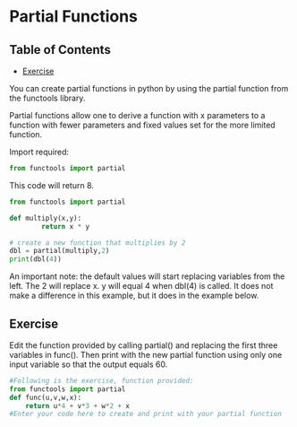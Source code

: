 # Partial Functions

## Table of Contents

<!-- START doctoc generated TOC please keep comment here to allow auto update -->
<!-- DON'T EDIT THIS SECTION, INSTEAD RE-RUN doctoc TO UPDATE -->

- [Exercise](#exercise)

<!-- END doctoc generated TOC please keep comment here to allow auto update -->

You can create partial functions in python by using the partial function from the functools library.

Partial functions allow one to derive a function with x parameters to a function with fewer parameters
and fixed values set for the more limited function.

Import required:

```python
from functools import partial
```

This code will return 8.

```python
from functools import partial

def multiply(x,y):
        return x * y

# create a new function that multiplies by 2
dbl = partial(multiply,2)
print(dbl(4))
```

An important note: the default values will start replacing variables from the left.
The 2 will replace x. y will equal 4 when dbl(4) is called.
It does not make a difference in this example, but it does in the example below.

## Exercise

Edit the function provided by calling partial() and replacing the first three variables in func().
Then print with the new partial function
using only one input variable so that the output equals 60.

```python
#Following is the exercise, function provided:
from functools import partial
def func(u,v,w,x):
    return u*4 + v*3 + w*2 + x
#Enter your code here to create and print with your partial function
```
